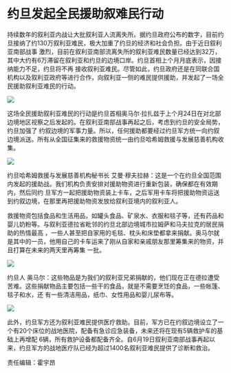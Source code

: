 # 约旦发起全民援助叙难民行动

持续数年的叙利亚内战让大批叙利亚人流离失所。据约旦政府公布的数字，目前约旦接纳了约130万叙利亚难民，极大加重了约旦的经济和社会负担。由于近日叙利亚南部战事
激烈，目前在叙利亚南部流离失所的叙利亚难民数量已经达到32万，其中大约有6万滞留在叙利亚和约旦的边境口岸。约旦首相上个月月底表示，因接纳能力不足，约旦将不再
接收叙利亚难民。尽管如此，约旦政府还是在同联合国机构以及叙利亚政府等进行合作，向叙利亚一侧的难民提供援助，并发起了一场全民援助叙利亚难民的行动。

![](http://n.sinaimg.cn/translate/390/w1196h794/20180709/nWBd-hezpzwt7818459.jpg)

这场全民援助叙利亚难民的行动是约旦首相奥马尔·拉扎兹于上个月24日在对北部边境地区视察之后发起的。在叙利亚南部战事再起之后，考虑到约旦的安全局势，约旦加强了
约叙边境的军事力量。所以，任何援助都要经过约旦军方统一向约叙边境派送。所有从全国征集来的救援物资统一由约旦哈希姆救援与发展慈善机构收集。

![](http://n.sinaimg.cn/translate/386/w1190h796/20180709/gyKv-hezpzwt7818538.jpg)

约旦哈希姆救援与发展慈善机构秘书长 艾曼·穆夫拉赫：这是一个在约旦全国范围内发起的援助战。我们机构负责安排对援助物资进行重新包装，确保都在有效期内，然后同约
旦军方一起把援助物资装上卡车，之后军用卡车将把援助物资运送到约叙边境，在那里再把援助物资发放给叙利亚境内的叙利亚人。

救援物资包括食品和生活用品，如罐头食品、矿泉水、衣服和毯子等，还有药品和婴儿奶粉等。与叙利亚德拉省毗邻的约旦北部边境城市拉姆萨和马夫拉克的居民捐助的热情最高
，一些人甚至把自家用的毛毯、枕头和床垫都拿来捐献。奥马尔就是其中的一员，他用自己的卡车运来了刚从自家和亲戚朋友那里筹集来的物资，并且打算在未来的两天里再筹集
一批。

![](http://n.sinaimg.cn/translate/384/w1184h800/20180709/e7Qg-hezpzwt7818636.jpg)

约旦人 奥马尔：这些物品是为我们的叙利亚兄弟捐献的，他们现在正在德拉遭受苦难。这些捐献物品主要包括一些干的食品，就是不需要烹饪的食品，一些帐篷、毯子和水，还
有一些清洁用品，纸巾、女性用品和婴儿尿布等。

![](http://n.sinaimg.cn/translate/384/w1190h794/20180709/8JGL-hezpzwt7818745.jpg)

此外，约旦军方还为叙利亚难民提供医疗救助。目前，军方已在约叙边境设立了一个有20个床位的战地医院，配备有急诊应急装备，未来还将在现有5辆救护车的基础上再增配
6辆，所有救护设备都配备齐全。自6月19日叙利亚南部战事再起以来，约旦军方的战地医疗队已经为超过1400名叙利亚难民提供了诊断和救治。

责任编辑：霍宇昂

